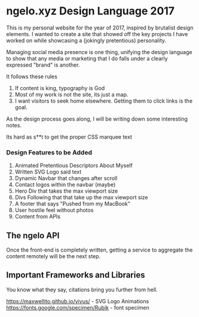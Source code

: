 # ngelo.xyz Design Language 2017

This is my personal website for the year of 2017, inspired by brutalist
design elements. I wanted to create a site that showed off the key projects I
have worked on while showcasing a (jokingly pretentious) personality.

Managing social media presence is one thing, unifying the design language
to show that any media or marketing that I do falls under a clearly
expressed "brand" is another.

It follows these rules

1. If content is king, typography is God
2. Most of my work is not the site, its just a map.
3. I want visitors to seek home elsewhere. Getting them to click links is the goal.

As the design process goes along, I will be writing down some interesting notes.

Its hard as s**t to get the proper CSS marquee text



### Design Features to be Added

1. Animated Pretentious Descriptors About Myself
2. Written SVG Logo said text
3. Dynamic Navbar that changes after scroll
4. Contact logos within the navbar (maybe)
5. Hero Div that takes the max viewport size
6. Divs Following that that take up the max viewport size
7. A footer that says "Pushed from my MacBook"
8. User hostile feel without photos
9. Content from APIs


## The ngelo API

Once the front-end is completely written, getting a service to aggregate the content
remotely will be the next step.

## Important Frameworks and Libraries

You know what they say, citations bring you further from hell.

https://maxwellito.github.io/vivus/ - SVG Logo Animations
https://fonts.google.com/specimen/Rubik - font specimen
